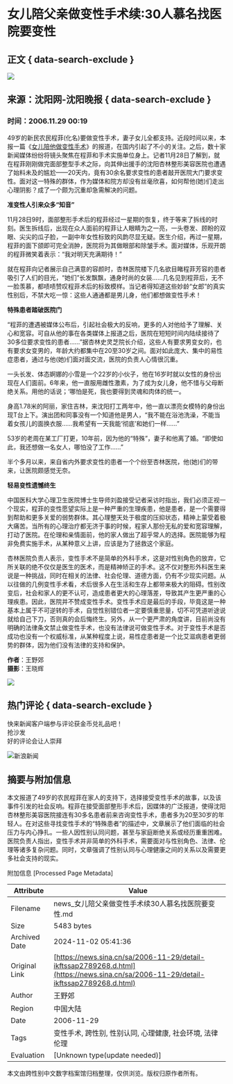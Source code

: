 # 女儿陪父亲做变性手术续:30人慕名找医院要变性

## 正文 { data-search-exclude }


![](https://n.sinaimg.cn/default/622af858/20181010/default_avatar.jpg)

## 来源：沈阳网-沈阳晚报 { data-search-exclude }

### 时间：2006.11.29 00:19

49岁的新民农民程菲(化名)要做变性手术，妻子女儿全都支持。近段时间以来，本报一篇《[女儿陪他做变性手术](http://news.sina.com.cn/s/2006-11-08/230211461326.shtml)》的报道，在国内引起了不小的关注。之后，数十家新闻媒体纷纷将镜头聚焦在程菲和手术实施单位身上。记者11月28日了解到，就在程菲刚刚做完面部整型手术之际，向其伸出援手的沈阳杏林整形美容医院也遭遇了始料未及的尴尬——20天内，竟有30余名要求变性的患者敲开医院大门要求变性。面对这一特殊的群体，作为媒体和院方却没有丝毫欣喜，如何帮他(她)们走出心理阴影？成了一个颇为沉重却急需解决的问题。

**准变性人引来众多“知音”**

11月28日9时，面部整形手术后的程菲经过一星期的恢复，终于等来了拆线的时刻。医生拆线后，出现在众人面前的程菲让人眼睛为之一亮，一头卷发、顾盼的双眼、尖尖的瓜子脸，一副中年女性标致的风韵尽显无疑。医生介绍，再过一星期，程菲的面下颌即可完全消肿，医院将为其做眼部和除皱手术。面对媒体，乐观开朗的程菲微笑着表示：“我对明天充满期待！”

就在程菲向记者展示自己满意的容颜时，杏林医院楼下几名欲目睹程菲芳容的患者吸引了人们的目光，“她们”长发飘飘，通身时尚的女装……几名见到程菲后，无不一脸羡慕，都啧啧赞叹程菲术后的标致模样。当记者得知道这些妙龄“女郎”的真实性别后，不禁大吃一惊：这些人通通都是男儿身，他们都想做变性手术！

**特殊患者踏破医院门**

“程菲的遭遇被媒体公布后，引起社会极大的反响，更多的人对他给予了理解、关心和宽容。可自从他的事在各类媒体上报道之后，医院在短短时间内陆续接待了30多位要求变性的患者……”据杏林史灵芝院长介绍，这些人有要求男变女的，也有要求女变男的，年龄大约都集中在20至30岁之间。面对如此庞大、集中的易性症患者，通过与他(她)们面对面交流，医院的负责人心情很沉重。

一头长发、体态婀娜的小雪是一个22岁的小伙子，他在16岁时就以女性的身份出现在人们面前。6年来，他一直服用雌性激素，为了成为女儿身，他不惜与父母断绝关系。用他的话说；‘哪怕是死，我也要得到灵魂和肉体的统一。

身高1.78米的阿丽，家住吉林，来沈阳打工两年中，他一直以漂亮女模特的身份出现T台上下。演出团和同事没有一个知道他是男人，“我不能在浴池洗澡，不能当着女孩儿的面换衣服……我希望有一天我能‘彻底’和她们一样……”

53岁的老周在某工厂打更，10年前，因为他的“特殊”，妻子和他离了婚。“即使如此，我还想做一名女人，哪怕没了工作……”

半个多月以来，来自省内外要求变性的患者一个个纷至杏林医院，他(她)们的带来，让医院颇感觉无奈。

**轻易变性遗憾终生**

中国医科大学心理卫生医院博士生导师刘盈接受记者采访时指出，我们必须正视一个现实，程菲的变性愿望实际上是一种严重的生理疾患，他是患者，是一个需要得到帮助和更多关爱的弱势群体。其心理整天处于极度的压抑状态，精神上蒙受着极大痛苦。当所有的心理治疗都无济于事的时候，程家人那份无私的爱和宽容理解，打动了医院。在伦理和亲情面前，他的家人做出了超乎常人的选择。医院能够为程非免费实施手术，从某种意义上讲，应该是为了拯救这个家庭。

杏林医院负责人表示，变性手术不是简单的外科手术，这是对性别角色的放弃，它所关联的绝不仅仅是医生的医术，而是精神矫正的手术。这不仅对整形外科医生来说是一种挑战，同时在相关的法律、社会伦理、道德方面，仍有不少现实问题。从以往做的几例变性手术看，术后很多人在生活和生存上都带来极大的阻碍。性别改变后，社会和家人的更不认可，造成患者更大的心理落差，导致其产生更严重的心理疾患。因此，医院并不赞成变性手术。变性手术应是最后的手段，毕竟这是一种基本上属于不可逆转的手术，自觉性别错位者一定要慎重思量，切不可凭道听途说就给自己下刀，否则真的会后悔终生。另外，从一个更严肃的角度讲，目前尚没有明确的法律条文禁止做变性手术，也没有法律说可做变性手术。对于变性手术是否成功也没有一个权威标准，从某种程度上说，易性症患者是一个比艾滋病患者更弱势的群体，因为他们没有法律的支持和保护。

**作者**：王野郊  
**摄影**：王晓辉

![](https://n.sinaimg.cn/default/2fb77759/20151125/320X320.png) 

## 热门评论 { data-search-exclude }
快来新闻客户端参与评论获金币兑礼品吧！  
抢沙发  
好的评论会让人崇拜  

![新浪新闻](https://n.sinaimg.cn/default/80905340/20200331/sinalogo.png)

## 摘要与附加信息

<!-- tcd_abstract -->
本文报道了49岁的农民程菲在家人的支持下，选择接受变性手术的故事，以及该事件引发的社会反响。程菲在接受面部整形手术后，因媒体的广泛报道，使得沈阳杏林整形美容医院接连有30多名患者前来咨询变性手术，患者多为20至30岁的年轻人。在对这些寻找变性手术的“特殊患者”的描述中，文章展示了他们面临的社会压力与内心挣扎。一些人因性别认同问题，甚至与家庭断绝关系或经历重重困难。医院负责人指出，变性手术并非简单的外科手术，需要面对与性别角色、法律、伦理等诸多复杂问题。同时，文章强调了性别认同与心理健康之间的关系以及需要更多社会支持的现实。
<!-- tcd_abstract_end -->

附加信息 [Processed Page Metadata]

| Attribute       | Value                                  |
|-----------------|----------------------------------------|
| Filename        | news_女儿陪父亲做变性手术续30人慕名找医院要变性.md                             |
| Size            | 5483 bytes                           |
| Archived Date   | 2024-11-02 05:41:36                             |
| Original Link   | [https://news.sina.cn/sa/2006-11-29/detail-ikftssap2789268.d.html](https://news.sina.cn/sa/2006-11-29/detail-ikftssap2789268.d.html)                       |
| Author          | 王野郊                               |
| Region          | 中国大陆                               |
| Date            | 2006-11-29                                 |
| Tags            | 变性手术, 跨性别, 性别认同, 心理健康, 社会环境, 法律伦理                                 |
| Evaluation            | [Unknown type(update needed)]                                 |
<!-- tcd_table_end -->

本文由跨性别中文数字档案馆归档整理，仅供浏览。版权归原作者所有。

